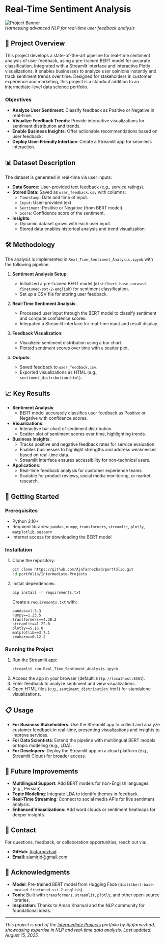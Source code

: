 # Real-Time Sentiment Analysis

![Project Banner](https://via.placeholder.com/1200x200.png?text=Real-Time+Sentiment+Analysis)  
*Harnessing advanced NLP for real-time user feedback analysis*

## 📖 Project Overview

This project develops a state-of-the-art pipeline for real-time sentiment analysis of user feedback, using a pre-trained BERT model for accurate classification. Integrated with a Streamlit interface and interactive Plotly visualizations, it enables businesses to analyze user opinions instantly and track sentiment trends over time. Designed for stakeholders in customer experience and marketing, this project is a standout addition to an intermediate-level data science portfolio.

### Objectives
- **Analyze User Sentiment**: Classify feedback as Positive or Negative in real-time.
- **Visualize Feedback Trends**: Provide interactive visualizations for sentiment distribution and trends.
- **Enable Business Insights**: Offer actionable recommendations based on user feedback.
- **Deploy User-Friendly Interface**: Create a Streamlit app for seamless interaction.

## 📊 Dataset Description

The dataset is generated in real-time via user inputs:

- **Data Source**: User-provided text feedback (e.g., service ratings).
- **Stored Data**: Saved as `user_feedback.csv` with columns:
  - `Timestamp`: Date and time of input.
  - `Input`: User-provided text.
  - `Sentiment`: Positive or Negative (from BERT model).
  - `Score`: Confidence score of the sentiment.
- **Insights**:
  - Dynamic dataset grows with each user input.
  - Stored data enables historical analysis and trend visualization.

## 🛠 Methodology

The analysis is implemented in `Real_Time_Sentiment_Analysis.ipynb` with the following pipeline:

1. **Sentiment Analysis Setup**:
   - Initialized a pre-trained BERT model (`distilbert-base-uncased-finetuned-sst-2-english`) for sentiment classification.
   - Set up a CSV file for storing user feedback.

2. **Real-Time Sentiment Analysis**:
   - Processed user input through the BERT model to classify sentiment and compute confidence scores.
   - Integrated a Streamlit interface for real-time input and result display.

3. **Feedback Visualization**:
   - Visualized sentiment distribution using a bar chart.
   - Plotted sentiment scores over time with a scatter plot.

4. **Outputs**:
   - Saved feedback to `user_feedback.csv`.
   - Exported visualizations as HTML (e.g., `sentiment_distribution.html`).

## 📈 Key Results

- **Sentiment Analysis**:
  - BERT model accurately classifies user feedback as Positive or Negative with confidence scores.
- **Visualizations**:
  - Interactive bar chart of sentiment distribution.
  - Scatter plot of sentiment scores over time, highlighting trends.
- **Business Insights**:
  - Tracks positive and negative feedback rates for service evaluation.
  - Enables businesses to highlight strengths and address weaknesses based on real-time data.
  - Streamlit interface ensures accessibility for non-technical users.
- **Applications**:
  - Real-time feedback analysis for customer experience teams.
  - Scalable for product reviews, social media monitoring, or market research.

## 🚀 Getting Started

### Prerequisites
- Python 3.10+
- Required libraries: `pandas`, `numpy`, `transformers`, `streamlit`, `plotly`, `matplotlib`, `seaborn`
- Internet access for downloading the BERT model

### Installation
1. Clone the repository:
   ```bash
   git clone https://github.com/Ajafarnezhad/portfolio.git
   cd portfolio/Intermediate-Projects
   ```
2. Install dependencies:
   ```bash
   pip install -r requirements.txt
   ```
   Create a `requirements.txt` with:
   ```
   pandas==1.5.3
   numpy==1.23.5
   transformers==4.30.2
   streamlit==1.22.0
   plotly==5.15.0
   matplotlib==3.7.1
   seaborn==0.12.2
   ```

### Running the Project
1. Run the Streamlit app:
   ```bash
   streamlit run Real_Time_Sentiment_Analysis.ipynb
   ```
2. Access the app in your browser (default: `http://localhost:8501`).
3. Enter feedback to analyze sentiment and view visualizations.
4. Open HTML files (e.g., `sentiment_distribution.html`) for standalone visualizations.

## 📋 Usage

- **For Business Stakeholders**: Use the Streamlit app to collect and analyze customer feedback in real-time, presenting visualizations and insights to improve services.
- **For Data Scientists**: Extend the pipeline with multilingual BERT models or topic modeling (e.g., LDA).
- **For Developers**: Deploy the Streamlit app on a cloud platform (e.g., Streamlit Cloud) for broader access.

## 🔮 Future Improvements

- **Multilingual Support**: Add BERT models for non-English languages (e.g., Persian).
- **Topic Modeling**: Integrate LDA to identify themes in feedback.
- **Real-Time Streaming**: Connect to social media APIs for live sentiment analysis.
- **Enhanced Visualizations**: Add word clouds or sentiment heatmaps for deeper insights.

## 📧 Contact

For questions, feedback, or collaboration opportunities, reach out via:
- **GitHub**: [Ajafarnezhad](https://github.com/Ajafarnezhad)
- **Email**: aiamirjd@gmail.com

## 🙏 Acknowledgments

- **Model**: Pre-trained BERT model from Hugging Face (`distilbert-base-uncased-finetuned-sst-2-english`).
- **Tools**: Built with `transformers`, `streamlit`, `plotly`, and other open-source libraries.
- **Inspiration**: Thanks to Aman Kharwal and the NLP community for foundational ideas.

---

*This project is part of the [Intermediate Projects](https://github.com/Ajafarnezhad/portfolio/tree/main/Intermediate-Projects) portfolio by Ajafarnezhad, showcasing expertise in NLP and real-time data analysis. Last updated: August 15, 2025.*